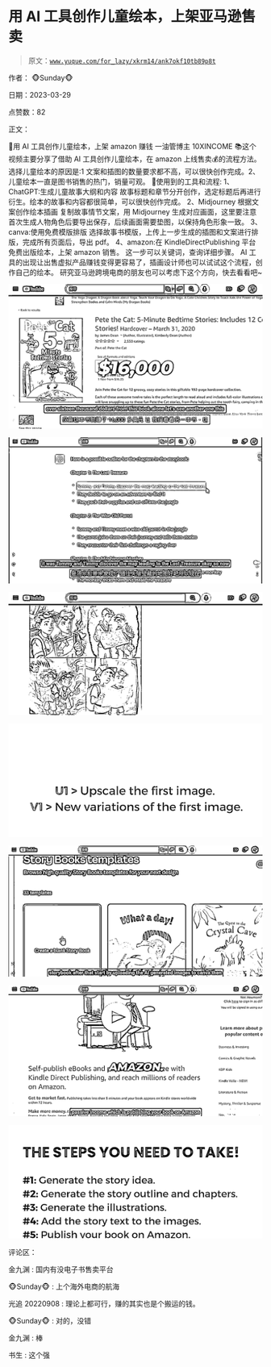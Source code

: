 # 用 AI 工具创作儿童绘本，上架亚马逊售卖

> 原文：[`www.yuque.com/for_lazy/xkrm14/ank7okf10tb89p8t`](https://www.yuque.com/for_lazy/xkrm14/ank7okf10tb89p8t)

作者： 🐵Sunday🐵

日期：2023-03-29

点赞数：82

正文：

🧒用 AI 工具创作儿童绘本，上架 amazon 赚钱 一油管博主 10XINCOME 📚这个视频主要分享了借助 AI 工具创作儿童绘本，在 amazon 上线售卖💰的流程方法。 选择儿童绘本的原因是:1 文案和插图的数量要求都不高，可以很快创作完成。2、儿童绘本一直是图书销售的热门，销量可观。 🧰使用到的工具和流程: 1、ChatGPT:生成儿童故事大纲和内容 故事标题和章节分开创作，选定标题后再进行衍生。绘本的故事和内容都很简单，可以很快创作完成。 2、Midjourney 根据文案创作绘本插画 复制故事情节文案，用 Midjourney 生成对应画面，这里要注意首次生成人物角色后要导出保存，后续画面需要垫图，以保持角色形象一致。 3、canva:使用免费模版排版 选择故事书模版，上传上一步生成的插图和文案进行排版，完成所有页面后，导出 pdf。 4、amazon:在 KindleDirectPublishing 平台免费出版绘本，上架 amazon 销售。 这一步可以关键词，查询详细步骤。 AI 工具的出现让出售虚拟产品赚钱变得更容易了，插画设计师也可以试试这个流程，创作自己的绘本。 研究亚马逊跨境电商的朋友也可以考虑下这个方向，快去看看吧~

![](img/8e2910c38308976a3e6e5422feaea95b.png)  

![](img/ff20a92203ae70ce2f1c4364152b4afc.png)  

![](img/fad160e6a95d344ff7f3944a8b40328a.png)  

![](img/58e6d823362411c3ffe1642547fe5a8c.png)  

![](img/d460508c72ea4555611f4a92b044f7c9.png)  

![](img/b7a713c6cdd1c69d14928d80802aaf2d.png)  

![](img/6920a2cb2e03cf61dc9bdc27bdb3b22c.png)  

评论区：

金九渊 : 国内有没电子书售卖平台

🐵Sunday🐵 : 上个海外电商的航海

光追 20220908 : 理论上都可行，赚的其实也是个搬运的钱。

🐵Sunday🐵 : 对的，没错

金九渊 : 棒

书生 : 这个强

